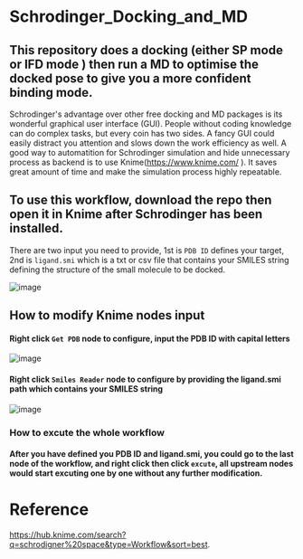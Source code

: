 
# Schrodinger_Docking_and_MD

## This repository does a docking (either SP mode or IFD mode ) then run a MD to optimise the docked pose to give you a more confident binding mode.

Schrodinger's advantage over other free docking and MD packages is its wonderful graphical user interface (GUI). People without coding knowledge can do complex tasks, but every coin has two sides. A fancy GUI could easily distract you attention and slows down the work efficiency as well. A good way to automatition for Schrodinger simulation and hide unnecessary process as backend is to use Knime(https://www.knime.com/ ). It saves great amount of time and make the simulation process highly repeatable.

## To use this workflow, download the repo then open it in Knime  after Schrodinger has been installed.

There are two input you need to provide, 1st is ```PDB ID``` defines your target, 2nd is ```ligand.smi``` which is a txt or csv file that contains your SMILES string defining the structure of the small molecule to be docked.

![image](https://user-images.githubusercontent.com/75652473/209549358-4be51f79-2fb8-452a-bd66-e6ae35029e60.png)


## How to modify Knime nodes input
#### Right click ```Get PDB``` node to configure, input the PDB ID with capital letters
![image](https://user-images.githubusercontent.com/75652473/209551022-8b68367a-bbb3-4c1d-b69a-a6ceee0853c5.png)

#### Right click ```Smiles Reader``` node to configure by providing the ligand.smi path which contains your SMILES string

![image](https://user-images.githubusercontent.com/75652473/209551248-d179831b-9dcc-4728-87dc-5419163644ec.png)

### How to excute the whole workflow
#### After you have defined you PDB ID and ligand.smi, you could go to the last node of the workflow, and right click then click ```excute```, all upstream nodes would start excuting one by one without any further modification.

# Reference 
https://hub.knime.com/search?q=schrodigner%20space&type=Workflow&sort=best.

